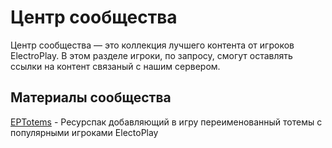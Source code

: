 # Центр сообщества

Центр сообщества — это коллекция лучшего контента от игроков ElectroPlay. В этом разделе игроки, по запросу, смогут оставлять ссылки на контент связаный с нашим сервером. 

## Материалы сообщества

[EPTotems](http://example.com/) - Ресурспак добавляющий в игру переименованный тотемы с популярными игроками ElectoPlay
